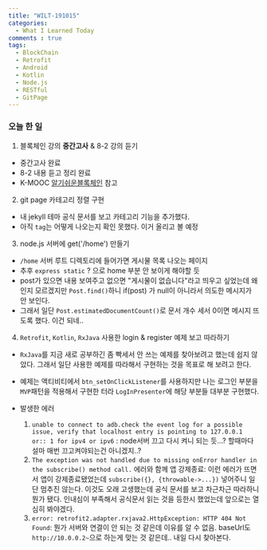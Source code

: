```yaml
---
title: "WILT-191015"
categories:
  - What I Learned Today
comments : true
tags:
  - BlockChain
  - Retrofit
  - Android
  - Kotlin
  - Node.js
  - RESTful
  - GitPage
---
```


### 오늘 한 일

1. 블록체인 강의 **중간고사** & 8-2 강의 듣기
  - 중간고사 완료
  - 8-2 내용 듣고 정리 완료 
  - K-MOOC [알기쉬운블록체인] 참고

2. git page 카테고리 정렬 구현
  - 내 jekyll 테마 공식 문서를 보고 카테고리 기능을 추가했다.
  - 아직 `tag`는 어떻게 나오는지 확인 못했다. 이거 올리고 볼 예정

3. node.js 서버에 get('/home') 만들기
  - `/home` 서버 루트 디렉토리에 들어가면 게시물 목록 나오는 페이지
  - 추후 `express static` ? 으로 home 부분 안 보이게 해야할 듯
  - post가 있으면 내용 보여주고 없으면 "게시물이 없습니다"라고 띄우고 싶었는데 왜인지 모르겠지만 `Post.find()`하니 if(post) 가 null이 아니라서 의도한 메시지가 안 보인다.
  - 그래서 일단 `Post.estimatedDocumentCount()`로 문서 개수 세서 0이면 메시지 뜨도록 했다. 이건 되네..

4. `Retrofit`, `Kotlin`, `RxJava` 사용한 login & register 예제 보고 따라하기
  - `RxJava`를 지금 새로 공부하긴 좀 빡세서 안 쓰는 예제를 찾아보려고 했는데 쉽지 않았다. 그래서 일단 사용한 예제를 따라해서 구현하는 것을 목표로 해 보려고 한다.
  - 예제는 액티비티에서 `btn_setOnClickListener`를 사용하지만 나는 로그인 부분을 `MVP`패턴을 적용해서 구현한 터라 `LogInPresenter`에 해당 부분들 대부분 구현했다.<br>

  - 발생한 에러
    1. `unable to connect to adb.check the event log for a possible issue, verify that localhost entry is pointing to 127.0.0.1 or:: 1 for ipv4 or ipv6` : node서버 끄고 다시 켜니 되는 듯...? 할때마다 설마 매번 끄고켜야되는건 아니겠지..?
    2. `The exception was not handled due to missing onError handler in the subscribe() method call.` 에러와 함께 앱 강제종료: 이런 에러가 뜨면서 앱이 강제종료됐었는데 `subscribe({}, {throwable->...})` 넣어주니 일단 멈추진 않는다. 이것도 오래 고생했는데 공식 문서를 보고 차근차근 따라하니 뭔가 됐다. 인내심이 부족해서 공식문서 읽는 것을 등한시 했었는데 앞으로는 열심히 봐야겠다.
    3. `error: retrofit2.adapter.rxjava2.HttpException: HTTP 404 Not Found`: 뭔가 서버와 연결이 안 되는 것 같은데 이유를 알 수 없음. baseUrl도 `http://10.0.0.2~`으로 하는게 맞는 것 같은데.. 내일 다시 찾아본다.


    
        


[생활코딩]: https://opentutorials.org/course/3332
[제로초]: https://www.zerocho.com/category/NodeJS/post/593a487c2ed1da0018cff95d
[알기쉬운블록체인]: http://www.kmooc.kr/courses/course-v1:SJCU+SJCU01+2019_2/course/
